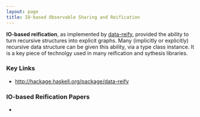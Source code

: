 ```yaml
---
layout: page
title: IO-based Observable Sharing and Reification
---
```

**IO-based reification**, as implemented by
[data-reify](http://hackage.haskell.org/cgi-bin/hackage-scripts/package/data-reify),
provided the ability to turn recursive structures into explicit graphs.
Many (implicitly or explicitly) recursive data structure can be given
this ability, via a type class instance. 
It is a key piece of technolgy used in many reification and sythesis
libraries.

### Key Links

 *  <http://hackage.haskell.org/package/data-reify>
 
### IO-based Reification Papers

 * <div class="cite Gill:09:TypeSafeReification"/>

